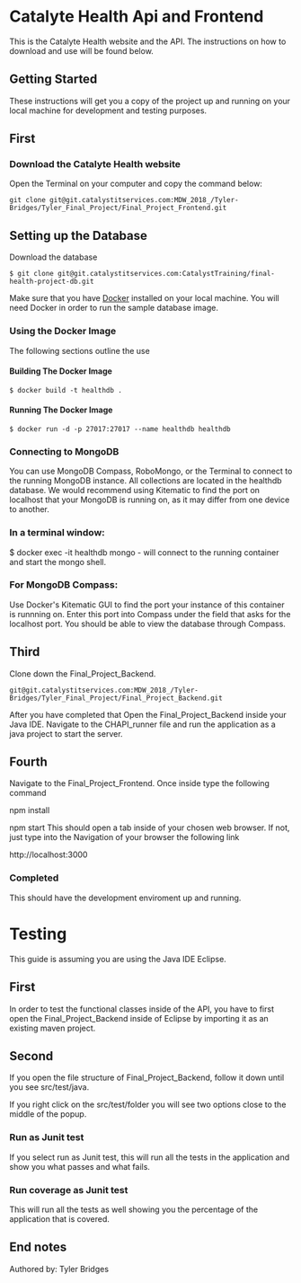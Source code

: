 # Catalyte Health Api and Frontend

This is the Catalyte Health website and the API. The instructions on how to download and use will be found below.


## Getting Started

These instructions will get you a copy of the project up and running on your local
machine for development and testing purposes.

## First ##

### Download the Catalyte Health website

Open the Terminal on your computer and copy the command below:

`git clone git@git.catalystitservices.com:MDW_2018_/Tyler-Bridges/Tyler_Final_Project/Final_Project_Frontend.git`

## Setting up the Database ##

Download the database

`$ git clone git@git.catalystitservices.com:CatalystTraining/final-health-project-db.git`

Make sure that you have [Docker](https://www.docker.com/products/overview) installed
on your local machine. You will need Docker in order to run the sample database image.

### Using the Docker Image

The following sections outline the use

#### Building The Docker Image

```
$ docker build -t healthdb .
```
#### Running The Docker Image
```
$ docker run -d -p 27017:27017 --name healthdb healthdb        
```

### Connecting to MongoDB ###

You can use MongoDB Compass, RoboMongo, or the Terminal to connect to the
running MongoDB instance. All collections are located in the healthdb database.
We would recommend using Kitematic to find the port on localhost that your
MongoDB is running on, as it may differ from one device to another.

### In a terminal window: ###

$ docker exec -it healthdb mongo - will connect to the running container and start the mongo shell.

### For MongoDB Compass: ###

Use Docker's Kitematic GUI to find the port your instance of this container
is runnning on. Enter this port into Compass under the field that asks for the
localhost port. You should be able to view the database through Compass.

## Third ##

Clone down the Final_Project_Backend.

`git@git.catalystitservices.com:MDW_2018_/Tyler-Bridges/Tyler_Final_Project/Final_Project_Backend.git`

After you have completed that Open the Final_Project_Backend inside your Java IDE. Navigate
 to the CHAPI_runner file and run the application as a java project to start the server.

## Fourth ##
Navigate to the Final_Project_Frontend. Once inside type the following command

npm install

npm start
This should open a tab inside of your chosen web browser.
If not, just type into the Navigation of your browser the following link

http://localhost:3000


### Completed ###

This should have the development enviroment up and running.



# Testing #

This guide is assuming you are using the Java IDE Eclipse.

## First ##
In order to test the functional classes inside of the API, you have to first open the Final_Project_Backend inside of Eclipse by importing it as an existing maven project.

## Second ##
If you open the file structure of Final_Project_Backend, follow it down until you see src/test/java.

If you right click on the src/test/folder you will see two options close to the middle of the popup.

### Run as Junit test ###
If you select run as Junit test, this will run all the tests in the application and show you what passes and what fails.

### Run coverage as Junit test ###
This will run all the tests as well showing you the percentage of the application that is covered. 


## End notes ##

Authored by: Tyler Bridges